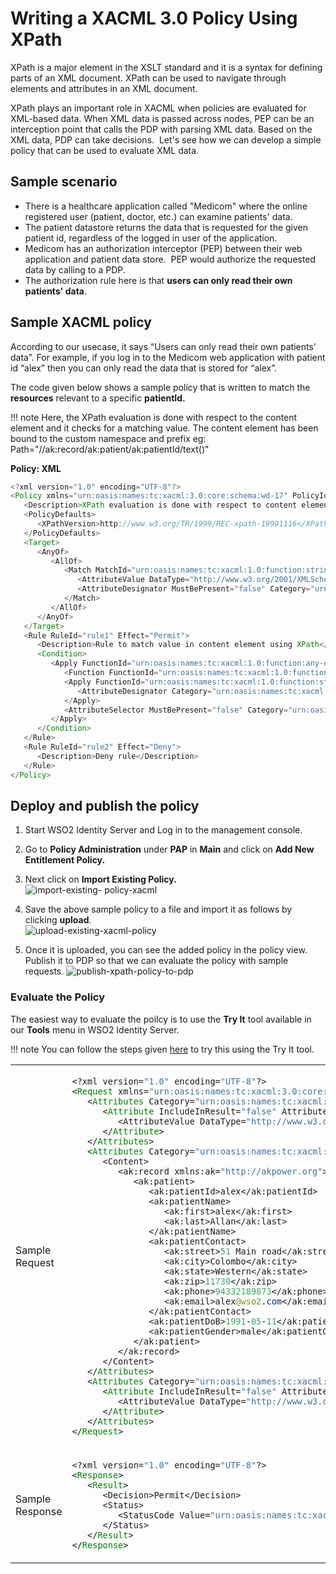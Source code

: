 # Writing a XACML 3.0 Policy Using XPath

XPath is a major element in the XSLT standard and it is a syntax for
defining parts of an XML document. XPath can be used to navigate
through elements and attributes in an XML document.

XPath plays an important role in XACML when policies are evaluated for
XML-based data. When XML data is passed across nodes, PEP can be an
interception point that calls the PDP with parsing XML data. Based on
the XML data, PDP can take decisions.  Let's see how we can develop a
simple policy that can be used to evaluate XML data.

  
## Sample scenario

-   There is a healthcare application called "Medicom" where the online registered
    user (patient, doctor, etc.) can examine patients' data.
-   The patient datastore returns the data that is requested for the given
    patient id, regardless of the logged in user of the application.
-   Medicom has an authorization interceptor (PEP) between their web
    application and patient data store.  PEP would authorize the
    requested data by calling to a PDP.
-   The authorization rule here is that **users can only read their own patients' data**.


## Sample XACML policy

According to our usecase, it says “Users can only read their own patients'
data”. For example, if you log in to the Medicom web application with patient
id “alex” then you can only read the data that is stored for “alex”.

The code given below shows a sample policy that is written to match the
**resources** relevant to a specific **patientId.**

!!! note
	Here, the XPath evaluation is done with respect to the content element and it checks for a matching value. The content element has been bound to the  custom namespace and prefix eg: Path="//ak:record/ak:patient/ak:patientId/text()"
    
**Policy: XML**

``` java
<?xml version="1.0" encoding="UTF-8"?>
<Policy xmlns="urn:oasis:names:tc:xacml:3.0:core:schema:wd-17" PolicyId="medi-xpath-test-policy" RuleCombiningAlgId="urn:oasis:names:tc:xacml:1.0:rule-combining-algorithm:first-applicable" Version="1.0">
   <Description>XPath evaluation is done with respect to content elementand check for a matching value. Here content element has been bounded with custom namespace and prefix</Description>
   <PolicyDefaults>
      <XPathVersion>http://www.w3.org/TR/1999/REC-xpath-19991116</XPathVersion>
   </PolicyDefaults>
   <Target>
      <AnyOf>
         <AllOf>
            <Match MatchId="urn:oasis:names:tc:xacml:1.0:function:string-regexp-match">
               <AttributeValue DataType="http://www.w3.org/2001/XMLSchema#string">read</AttributeValue>
               <AttributeDesignator MustBePresent="false" Category="urn:oasis:names:tc:xacml:3.0:attribute-category:action" AttributeId="urn:oasis:names:tc:xacml:1.0:action:action-id" DataType="http://www.w3.org/2001/XMLSchema#string" />
            </Match>
         </AllOf>
      </AnyOf>
   </Target>
   <Rule RuleId="rule1" Effect="Permit">
      <Description>Rule to match value in content element using XPath</Description>
      <Condition>
         <Apply FunctionId="urn:oasis:names:tc:xacml:1.0:function:any-of">
            <Function FunctionId="urn:oasis:names:tc:xacml:1.0:function:string-equal" />
            <Apply FunctionId="urn:oasis:names:tc:xacml:1.0:function:string-one-and-only">
               <AttributeDesignator Category="urn:oasis:names:tc:xacml:1.0:subject-category:access-subject" AttributeId="urn:oasis:names:tc:xacml:1.0:subject:subject-id" DataType="http://www.w3.org/2001/XMLSchema#string" MustBePresent="false" />
            </Apply>
            <AttributeSelector MustBePresent="false" Category="urn:oasis:names:tc:xacml:3.0:attribute-category:resource" Path="//ak:record/ak:patient/ak:patientId/text()" DataType="http://www.w3.org/2001/XMLSchema#string" />
         </Apply>
      </Condition>
   </Rule>
   <Rule RuleId="rule2" Effect="Deny">
      <Description>Deny rule</Description>
   </Rule>
</Policy>
```

## Deploy and publish the policy

1.  Start WSO2 Identity Server and Log in to the management console.

2.  Go to **Policy Administration** under **PAP** in **Main** and click
    on **Add New Entitlement Policy.**

3.  Next click on **Import Existing Policy.**  
    ![import-existing- policy-xacml]({{base_path}}/assets/img/tutorials/import-existing-policy-xacml.png) 

4.  Save the above sample policy to a file and import it as follows by
    clicking **upload**.  
    ![upload-existing-xacml-policy]({{base_path}}/assets/img/tutorials/upload-existing-xacml-policy.png)

5.  Once it is uploaded, you can see the added policy in the policy
    view. Publish it to PDP so that we can evaluate the policy with
    sample requests.
    ![publish-xpath-policy-to-pdp]({{base_path}}/assets/img/tutorials/publish-xpath-policy-to-pdp.png)  

###    Evaluate the Policy

The easiest way to evaluate the poilcy is to use the **Try It** tool available in our
**Tools** menu in WSO2 Identity Server.

!!! note
    You can follow the steps given [here]({{base_path}}/administer/evaluating-a-xacml-policy) to try this using the Try It tool.

<table>
<colgroup>
<col style="width: 23%" />
<col style="width: 76%" />
</colgroup>
<tbody>
<tr class="odd">
<td>Sample Request</td>
<td><div class="content-wrapper">
<div class="code panel pdl" style="border-width: 1px;">
<div class="codeContent panelContent pdl">
<div class="sourceCode" id="cb1" data-syntaxhighlighter-params="brush: java; gutter: false; theme: Confluence" data-theme="Confluence" style="brush: java; gutter: false; theme: Confluence"><pre class="sourceCode java"><code class="sourceCode java"><a class="sourceLine" id="cb1-1" title="1">&lt;?xml version=<span class="st">&quot;1.0&quot;</span> encoding=<span class="st">&quot;UTF-8&quot;</span>?&gt;</a>
<a class="sourceLine" id="cb1-2" title="2">&lt;<span class="bu">Request</span> xmlns=<span class="st">&quot;urn:oasis:names:tc:xacml:3.0:core:schema:wd-17&quot;</span> ReturnPolicyIdList=<span class="st">&quot;false&quot;</span> CombinedDecision=<span class="st">&quot;false&quot;</span>&gt;</a>
<a class="sourceLine" id="cb1-3" title="3">   &lt;<span class="bu">Attributes</span> Category=<span class="st">&quot;urn:oasis:names:tc:xacml:1.0:subject-category:access-subject&quot;</span>&gt;</a>
<a class="sourceLine" id="cb1-4" title="4">      &lt;<span class="bu">Attribute</span> IncludeInResult=<span class="st">&quot;false&quot;</span> AttributeId=<span class="st">&quot;urn:oasis:names:tc:xacml:1.0:subject:subject-id&quot;</span>&gt;</a>
<a class="sourceLine" id="cb1-5" title="5">         &lt;AttributeValue DataType=<span class="st">&quot;http://www.w3.org/2001/XMLSchema#string&quot;</span>&gt;alex&lt;/AttributeValue&gt;</a>
<a class="sourceLine" id="cb1-6" title="6">      &lt;/<span class="bu">Attribute</span>&gt;</a>
<a class="sourceLine" id="cb1-7" title="7">   &lt;/<span class="bu">Attributes</span>&gt;</a>
<a class="sourceLine" id="cb1-8" title="8">   &lt;<span class="bu">Attributes</span> Category=<span class="st">&quot;urn:oasis:names:tc:xacml:3.0:attribute-category:resource&quot;</span>&gt;</a>
<a class="sourceLine" id="cb1-9" title="9">      &lt;Content&gt;</a>
<a class="sourceLine" id="cb1-10" title="10">         &lt;ak:record xmlns:ak=<span class="st">&quot;http://akpower.org&quot;</span>&gt;</a>
<a class="sourceLine" id="cb1-11" title="11">            &lt;ak:patient&gt;</a>
<a class="sourceLine" id="cb1-12" title="12">               &lt;ak:patientId&gt;alex&lt;/ak:patientId&gt;</a>
<a class="sourceLine" id="cb1-13" title="13">               &lt;ak:patientName&gt;</a>
<a class="sourceLine" id="cb1-14" title="14">                  &lt;ak:first&gt;alex&lt;/ak:first&gt;</a>
<a class="sourceLine" id="cb1-15" title="15">                  &lt;ak:last&gt;Allan&lt;/ak:last&gt;</a>
<a class="sourceLine" id="cb1-16" title="16">               &lt;/ak:patientName&gt;</a>
<a class="sourceLine" id="cb1-17" title="17">               &lt;ak:patientContact&gt;</a>
<a class="sourceLine" id="cb1-18" title="18">                  &lt;ak:street&gt;<span class="dv">51</span> Main road&lt;/ak:street&gt;</a>
<a class="sourceLine" id="cb1-19" title="19">                  &lt;ak:city&gt;Colombo&lt;/ak:city&gt;</a>
<a class="sourceLine" id="cb1-20" title="20">                  &lt;ak:state&gt;Western&lt;/ak:state&gt;</a>
<a class="sourceLine" id="cb1-21" title="21">                  &lt;ak:zip&gt;<span class="dv">11730</span>&lt;/ak:zip&gt;</a>
<a class="sourceLine" id="cb1-22" title="22">                  &lt;ak:phone&gt;<span class="dv">94332189873</span>&lt;/ak:phone&gt;</a>
<a class="sourceLine" id="cb1-23" title="23">                  &lt;ak:email&gt;alex<span class="at">@wso2</span>.<span class="fu">com</span>&lt;/ak:email&gt;</a>
<a class="sourceLine" id="cb1-24" title="24">               &lt;/ak:patientContact&gt;</a>
<a class="sourceLine" id="cb1-25" title="25">               &lt;ak:patientDoB&gt;<span class="dv">1991</span>-<span class="bn">05</span>-<span class="dv">11</span>&lt;/ak:patientDoB&gt;</a>
<a class="sourceLine" id="cb1-26" title="26">               &lt;ak:patientGender&gt;male&lt;/ak:patientGender&gt;</a>
<a class="sourceLine" id="cb1-27" title="27">            &lt;/ak:patient&gt;</a>
<a class="sourceLine" id="cb1-28" title="28">         &lt;/ak:record&gt;</a>
<a class="sourceLine" id="cb1-29" title="29">      &lt;/Content&gt;</a>
<a class="sourceLine" id="cb1-30" title="30">   &lt;/<span class="bu">Attributes</span>&gt;</a>
<a class="sourceLine" id="cb1-31" title="31">   &lt;<span class="bu">Attributes</span> Category=<span class="st">&quot;urn:oasis:names:tc:xacml:3.0:attribute-category:action&quot;</span>&gt;</a>
<a class="sourceLine" id="cb1-32" title="32">      &lt;<span class="bu">Attribute</span> IncludeInResult=<span class="st">&quot;false&quot;</span> AttributeId=<span class="st">&quot;urn:oasis:names:tc:xacml:1.0:action:action-id&quot;</span>&gt;</a>
<a class="sourceLine" id="cb1-33" title="33">         &lt;AttributeValue DataType=<span class="st">&quot;http://www.w3.org/2001/XMLSchema#string&quot;</span>&gt;read&lt;/AttributeValue&gt;</a>
<a class="sourceLine" id="cb1-34" title="34">      &lt;/<span class="bu">Attribute</span>&gt;</a>
<a class="sourceLine" id="cb1-35" title="35">   &lt;/<span class="bu">Attributes</span>&gt;</a>
<a class="sourceLine" id="cb1-36" title="36">&lt;/<span class="bu">Request</span>&gt;</a></code></pre></div>
</div>
</div>
</div></td>
</tr>
<tr class="even">
<td>Sample Response</td>
<td><div class="content-wrapper">
<div class="code panel pdl" style="border-width: 1px;">
<div class="codeContent panelContent pdl">
<div class="sourceCode" id="cb2" data-syntaxhighlighter-params="brush: java; gutter: false; theme: Confluence" data-theme="Confluence" style="brush: java; gutter: false; theme: Confluence"><pre class="sourceCode java"><code class="sourceCode java"><a class="sourceLine" id="cb2-1" title="1">&lt;?xml version=<span class="st">&quot;1.0&quot;</span> encoding=<span class="st">&quot;UTF-8&quot;</span>?&gt;</a>
<a class="sourceLine" id="cb2-2" title="2">&lt;<span class="bu">Response</span>&gt;</a>
<a class="sourceLine" id="cb2-3" title="3">   &lt;<span class="bu">Result</span>&gt;</a>
<a class="sourceLine" id="cb2-4" title="4">      &lt;Decision&gt;Permit&lt;/Decision&gt;</a>
<a class="sourceLine" id="cb2-5" title="5">      &lt;Status&gt;</a>
<a class="sourceLine" id="cb2-6" title="6">         &lt;StatusCode Value=<span class="st">&quot;urn:oasis:names:tc:xacml:1.0:status:ok&quot;</span> /&gt;</a>
<a class="sourceLine" id="cb2-7" title="7">      &lt;/Status&gt;</a>
<a class="sourceLine" id="cb2-8" title="8">   &lt;/<span class="bu">Result</span>&gt;</a>
<a class="sourceLine" id="cb2-9" title="9">&lt;/<span class="bu">Response</span>&gt;</a></code></pre></div>
</div>
</div>
</div></td>
</tr>
</tbody>
</table>

  

  
